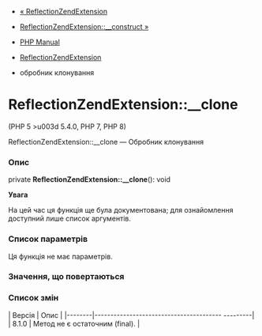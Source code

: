 - [« ReflectionZendExtension](class.reflectionzendextension.md)
- [ReflectionZendExtension::\_\_construct
»](reflectionzendextension.construct.md)

- [PHP Manual](index.md)
- [ReflectionZendExtension](class.reflectionzendextension.md)
- обробник клонування

# ReflectionZendExtension::\_\_clone

(PHP 5 \>u003d 5.4.0, PHP 7, PHP 8)

ReflectionZendExtension::\_\_clone — Обробник клонування

### Опис

private **ReflectionZendExtension::\_\_clone**(): void

**Увага**

На цей час ця функція ще була документована; для
ознайомлення доступний лише список аргументів.

### Список параметрів

Ця функція не має параметрів.

### Значення, що повертаються

### Список змін

| Версія | Опис |
|--------|---------------------------------------- ---------|
| 8.1.0 | Метод не є остаточним (final). |
